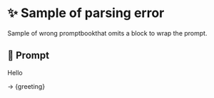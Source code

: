 # ✨ Sample of parsing error

Sample of wrong promptbookthat omits a block to wrap the prompt.

## 💬 Prompt

Hello

-> {greeting}
